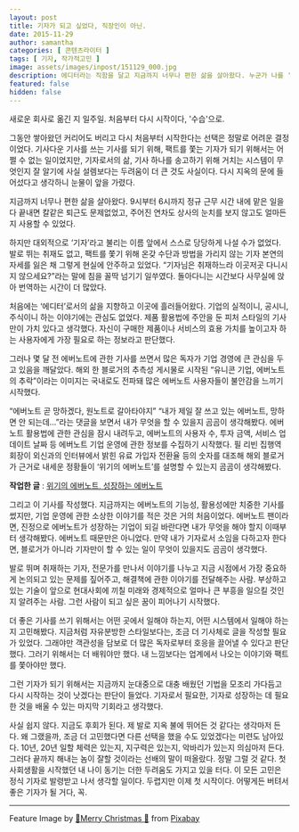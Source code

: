 ```yaml
---
layout: post
title: 기자가 되고 싶었다, 직장인이 아닌.
date: 2015-11-29
author: samantha
categories: [ 콘텐츠라이터 ]
tags: [ 기자, 작가적고민 ]
image: assets/images/inpost/151129_000.jpg
description: 에디터라는 직함을 달고 지금까지 너무나 편한 삶을 살아왔다. 누군가 나를 ‘기자’라고 불리는 이름 앞에서 스스로 당당하게 나설 수가 없었다. 에버노트 위기설 취재하면서 이렇게는 안되겠다 싶어서 수습 기자로 처음부터 제대로 다시 배워볼 생각이다.
featured: false
hidden: false
---
```

새로운 회사로 옮긴 지 일주일. 처음부터 다시 시작이다, '수습'으로.

그동안 쌓아왔던 커리어도 버리고 다시 처음부터 시작한다는 선택은 정말로 어려운 결정이었다. 기사다운 기사를 쓰는 기사를 되기 위해, 팩트를 쫓는 기자가 되기 위해서는 어쩔 수 없는 일이었지만, 기자로서의 삶, 기사 하나를 송고하기 위해 거치는 시스템이 무엇인지 잘 알기에 사실 설렘보다는 두려움이 더 큰 것도 사실이다. 다시 지옥의 문에 들어섰다고 생각하니 눈물이 앞을 가렸다.

지금까지 너무나 편한 삶을 살아왔다. 9시부터 6시까지 정규 근무 시간 내에 맡은 일을 다 끝내면 칼같은 퇴근도 문제없었고, 주어진 연차도 상사의 눈치를 보지 않고도 얼마든지 사용할 수 있었다.

하지만 대외적으로 ‘기자’라고 불리는 이름 앞에서 스스로 당당하게 나설 수가 없었다. 발로 뛰는 취재도 없고, 팩트를 쫓기 위해 온갖 수단과 방법을 가리지 않는 기자 본연의 자세를 잃은 채 그렇게 현실에 안주하고 있었다. “기자님은 취재하느라 이곳저곳 다니시지 않으세요?”라는 말에 침을 꼴딱 넘기기 일쑤였다. 돌아다니는 시간보다 사무실에 앉아 번역하는 시간이 더 많았다.

처음에는 ‘에디터’로서의 삶을 지향하고 이곳에 흘러들어왔다. 기업의 실적이니, 공시니, 주식이니 하는 이야기에는 관심도 없었다. 제품 활용법에 주안을 둔 피처 스타일의 기사만이 가치 있다고 생각했다. 자신이 구매한 제품이나 서비스의 효용 가치를 높이고자 하는 사용자에게 가장 필요로 하는 정보라고 판단했다.

그러나 몇 달 전 에버노트에 관한 기사를 쓰면서 많은 독자가 기업 경영에 큰 관심을 두고 있음을 깨달았다. 해외 한 블로거의 추측성 게시물로 시작된 “유니콘 기업, 에버노트의 추락”이라는 이미지는 국내로도 전파돼 많은 에버노트 사용자들이 불안감을 느끼기 시작했다.

“에버노트 곧 망하겠다, 원노트로 갈아타야지” “내가 제일 잘 쓰고 있는 에버노트, 망하면 안 되는데…”라는 댓글을 보면서 내가 무엇을 할 수 있을지 곰곰이 생각해봤다. 에버노트 활용법에 관한 관심을 잠시 내려두고, 에버노트의 사용자 수, 투자 금액, 서비스 업데이트 날짜 등 에버노트 기업 운영에 관한 정보를 수집하기 시작했다. 필 리빈 집행역 회장이 외신과의 인터뷰에서 밝힌 유료 가입자 전환율 등의 숫자를 대조해 해외 블로거가 근거로 내세운 정황들이 ‘위기의 에버노트’를 설명할 수 있는지 곰곰이 생각해봤다.

**작업한 글** : [위기의 에버노트, 성장하는 에버노트](http://www.itworld.co.kr/news/96029)

그리고 이 기사를 작성했다. 지금까지는 에버노트의 기능성, 활용성에만 치중한 기사를 썼지만, 기업 운영에 관한 소상한 이야기를 적은 것은 거의 처음이었다. 에버노트 팬이라면, 진정으로 에버노트가 성장하는 기업이 되길 바란다면 내가 무엇을 해야 할지 이때부터 생각해봤다. 에버노트 때문만은 아니었다. 만약 내가 기자로서 소임을 다하고자 한다면, 블로거가 아니라 기자만이 할 수 있는 일이 무엇이 있을지도 곰곰이 생각했다.

발로 뛰며 취재하는 기자, 전문가를 만나서 이야기를 나누고 지금 시점에서 가장 중요하게 논의되고 있는 문제를 짚어주고, 해결책에 관한 이야기를 전달해주는 사람. 부상하고 있는 기술이 앞으로 현대사회에 끼칠 미래와 경제적으로 얼마나 큰 부흥을 일으킬 것인지 알려주는 사람. 그런 사람이 되고 싶은 꿈이 피어나기 시작했다.

더 좋은 기사를 쓰기 위해서는 어떤 곳에서 일해야 하는지, 어떤 시스템에서 일해야 하는지 고민해봤다. 지금처럼 자유분방한 스타일보다는, 조금 더 기사체로 글을 작성할 필요가 있었다. 그래야만 객관성을 담보로 더 많은 독자로부터 호응을 끌어낼 수 있다고 판단했다. 그러기 위해서는 더 배워야만 했다. 내 느낌보다는 업계에서 나오는 이야기와 팩트를 쫓아야만 했다.

그런 기자가 되기 위해서는 지금까지 눈대중으로 대충 배웠던 기법을 모조리 가다듬고 다시 시작하는 것이 낫겠다는 판단이 들었다. 기자로서 필요한, 기자로 성장하는 데 필요한 것을 배울 수 있는 마지막 기회라고 생각했다.

사실 쉽지 않다. 지금도 후회가 된다. 제 발로 지옥 불에 뛰어든 것 같다는 생각마저 든다. 왜 그랬을까, 조금 더 고민했다면 다른 선택을 했을 수도 있었겠다는 미련도 남아있다. 10년, 20년 일할 체력은 있는지, 지구력은 있는지, 악바리가 있는지 의심마저 든다. 그러다 끝까지 해내는 놈이 잘할 것이라는 선배의 말이 떠올랐다. 정말 그럴 것 같다. 첫 사회생활을 시작했던 내 나이 동기는 더한 두려움도 가지고 있을 터다. 이 모든 고민은 정식 기자로 발령받고 나서 생각할 일이다. 두렵지만 이제 첫 시작이다. 어떻게든 버텨서 좋은 기자가 될 거다, 꼭.

---
Feature Image by [🎄Merry Christmas 🎄](https://pixabay.com/users/alexas_fotos-686414/?utm_source=link-attribution&utm_medium=referral&utm_campaign=image&utm_content=985073) from [Pixabay](https://pixabay.com/?utm_source=link-attribution&utm_medium=referral&utm_campaign=image&utm_content=985073)
